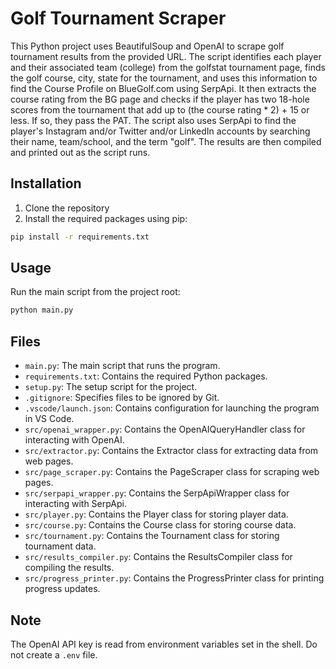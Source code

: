 # Golf Tournament Scraper

This Python project uses BeautifulSoup and OpenAI to scrape golf tournament results from the provided URL. The script identifies each player and their associated team (college) from the golfstat tournament page, finds the golf course, city, state for the tournament, and uses this information to find the Course Profile on BlueGolf.com using SerpApi. It then extracts the course rating from the BG page and checks if the player has two 18-hole scores from the tournament that add up to (the course rating * 2) + 15 or less. If so, they pass the PAT. The script also uses SerpApi to find the player's Instagram and/or Twitter and/or LinkedIn accounts by searching their name, team/school, and the term "golf". The results are then compiled and printed out as the script runs.

## Installation

1. Clone the repository
2. Install the required packages using pip:

```bash
pip install -r requirements.txt
```

## Usage

Run the main script from the project root:

```bash
python main.py
```

## Files

- `main.py`: The main script that runs the program.
- `requirements.txt`: Contains the required Python packages.
- `setup.py`: The setup script for the project.
- `.gitignore`: Specifies files to be ignored by Git.
- `.vscode/launch.json`: Contains configuration for launching the program in VS Code.
- `src/openai_wrapper.py`: Contains the OpenAIQueryHandler class for interacting with OpenAI.
- `src/extractor.py`: Contains the Extractor class for extracting data from web pages.
- `src/page_scraper.py`: Contains the PageScraper class for scraping web pages.
- `src/serpapi_wrapper.py`: Contains the SerpApiWrapper class for interacting with SerpApi.
- `src/player.py`: Contains the Player class for storing player data.
- `src/course.py`: Contains the Course class for storing course data.
- `src/tournament.py`: Contains the Tournament class for storing tournament data.
- `src/results_compiler.py`: Contains the ResultsCompiler class for compiling the results.
- `src/progress_printer.py`: Contains the ProgressPrinter class for printing progress updates.

## Note

The OpenAI API key is read from environment variables set in the shell. Do not create a `.env` file.